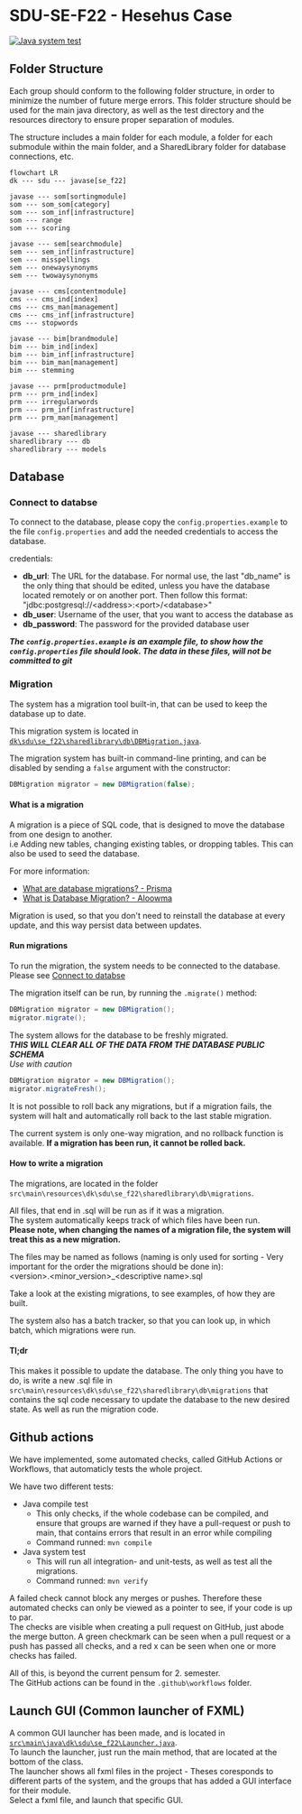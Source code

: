 # SDU-SE-F22 - Hesehus Case 
[![Java system test](https://github.com/LangeHenrik/SDU-SE-F22/actions/workflows/system-test.yml/badge.svg)](https://github.com/LangeHenrik/SDU-SE-F22/actions/workflows/system-test.yml)

## Folder Structure

Each group should conform to the following folder structure, in order to minimize the number of future merge errors. This folder structure should be used for the main java directory, as well as the test directory and the resources directory to ensure proper separation of modules.

The structure includes a main folder for each module, a folder for each submodule within the main folder, and a SharedLibrary folder for database connections, etc.

```mermaid
flowchart LR
dk --- sdu --- javase[se_f22]

javase --- som[sortingmodule]
som --- som_som[category]
som --- som_inf[infrastructure]
som --- range
som --- scoring

javase --- sem[searchmodule]
sem --- sem_inf[infrastructure]
sem --- misspellings
sem --- onewaysynonyms
sem --- twowaysynonyms  

javase --- cms[contentmodule]
cms --- cms_ind[index]
cms --- cms_man[management]
cms --- cms_inf[infrastructure]
cms --- stopwords

javase --- bim[brandmodule]
bim --- bim_ind[index]
bim --- bim_inf[infrastructure]
bim --- bim_man[management]
bim --- stemming

javase --- prm[productmodule]
prm --- prm_ind[index]
prm --- irregularwords
prm --- prm_inf[infrastructure]
prm --- prm_man[management]

javase --- sharedlibrary
sharedlibrary --- db
sharedlibrary --- models
```

## Database

### Connect to databse

To connect to the database, please copy the `config.properties.example` to the file `config.properties` and add the needed credentials to access the database.

credentials:
- **db_url**: The URL for the database. For normal use, the last "db_name" is the only thing that should be edited, unless you have the database located remotely or on another port. Then follow this format: "jdbc:postgresql://\<address>:\<port>/\<database>"
- **db_user**: Username of the user, that you want to access the database as
- **db_password**: The password for the provided database user

***The `config.properties.example` is an example file, to show how the `config.properties` file should look. The data in these files, will not be committed to git***

### Migration

The system has a migration tool built-in, that can be used to keep the database up to date.

This migration system is located in [`dk\sdu\se_f22\sharedlibrary\db\DBMigration.java`](src/main/java/dk/sdu/se_f22/sharedlibrary/db/DBMigration.java).

The migration system has built-in command-line printing, and can be disabled by sending a `false` argument with the constructor:
```java
DBMigration migrator = new DBMigration(false);
```


#### What is a migration

A migration is a piece of SQL code, that is designed to move the database from one design to another.<br>
i.e Adding new tables, changing existing tables, or dropping tables.
This can also be used to seed the database.

For more information: 
- [What are database migrations? - Prisma](https://www.prisma.io/dataguide/types/relational/what-are-database-migrations)
- [What is Database Migration? - Aloowma](https://www.alooma.com/blog/what-is-database-migration)

Migration is used, so that you don't need to reinstall the database at every update, and this way persist data between updates.

#### Run migrations

To run the migration, the system needs to be connected to the database. Please see [Connect to databse](#connect-to-databse)

The migration itself can be run, by running the `.migrate()` method:
```java
DBMigration migrator = new DBMigration();
migrator.migrate();
```

The system allows for the database to be freshly migrated.<br>
***THIS WILL CLEAR ALL OF THE DATA FROM THE DATABASE PUBLIC SCHEMA***<br>
*Use with caution*
```java
DBMigration migrator = new DBMigration();
migrator.migrateFresh();
```

It is not possible to roll back any migrations, but if a migration fails, the system will halt and automatically roll back to the last stable migration.

The current system is only one-way migration, and no rollback function is available. **If a migration has been run, it cannot be rolled back.**

#### How to write a migration

The migrations, are located in the folder `src\main\resources\dk\sdu\se_f22\sharedlibrary\db\migrations`.

All files, that end in .sql will be run as if it was a migration.<br>
The system automatically keeps track of which files have been run.<br>
**Please note, when changing the names of a migration file, the system will treat this as a new migration.**

The files may be named as follows (naming is only used for sorting - Very important for the order the migrations should be done in):<br>
\<version>.\<minor_version>_\<descriptive name>.sql

Take a look at the existing migrations, to see examples, of how they are built.

The system also has a batch tracker, so that you can look up, in which batch, which migrations were run.

#### Tl;dr
This makes it possible to update the database. The only thing you have to do, is write a new .sql file in `src\main\resources\dk\sdu\se_f22\sharedlibrary\db\migrations` that contains the sql code necessary to update the database to the new desired state. As well as run the migration code.


## Github actions
We have implemented, some automated checks, called GitHub Actions or Workflows, that automaticly tests the whole project.  

We have two different tests:
- Java compile test
  - This only checks, if the whole codebase can be compiled, and ensure that groups are warned if they have a pull-request or push to main, that contains errors that result in an error while compiling
  - Command runned: `mvn compile`
- Java system test
  - This will run all integration- and unit-tests, as well as test all the migrations.
  - Command runned: `mvn verify`

A failed check cannot block any merges or pushes. Therefore these automated checks can only be viewed as a pointer to see, if your code is up to par.  
The checks are visible when creating a pull request on GitHub, just abode the merge button. A green checkmark can be seen when a pull request or a push has passed all checks, and a red x can be seen when one or more checks has failed.

All of this, is beyond the current pensum for 2. semester.  
The GitHub actions can be found in the `.github\workflows` folder.

## Launch GUI (Common launcher of FXML)
A common GUI launcher has been made, and is located in [`src\main\java\dk\sdu\se_f22\Launcher.java`](src/main/java/dk/sdu/se_f22/Launcher.java).  
To launch the launcher, just run the main method, that are located at the bottom of the class.  
The launcher shows all fxml files in the project - Theses coresponds to different parts of the system, and the groups that has added a GUI interface for their module.  
Select a fxml file, and launch that specific GUI.
